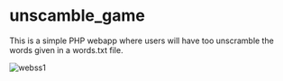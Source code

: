 # unscamble_game
This is a simple PHP webapp where users will have too unscramble the words given in a words.txt file.

![webss1](https://user-images.githubusercontent.com/60365043/108135107-e59e7980-708d-11eb-9bf7-b662566b987b.png)
